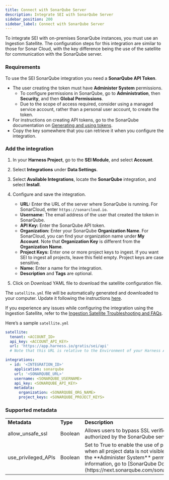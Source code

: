 ```yaml
---
title: Connect with SonarQube Server
description: Integrate SEI with SonarQube Server
sidebar_position: 200
sidebar_label: Connect with SonarQube Server
---
```


To integrate SEI with on-premises SonarQube instances, you must use an Ingestion Satellite. The configuration steps for this integration are similar to those for Sonar Cloud, with the key difference being the use of the satellite for communication with the SonarQube server.

### Requirements

To use the SEI SonarQube integration you need a **SonarQube API Token**.

* The user creating the token must have **Administer System** permissions.
   * To configure permissions in SonarQube, go to **Administration**, then **Security**, and then **Global Permissions**.
   * Due to the scope of access required, consider using a managed service account, rather than a personal user account, to create the token.
* For instructions on creating API tokens, go to the SonarQube documentation on [Generating and using tokens](https://docs.sonarsource.com/sonarqube/9.7/user-guide/user-account/generating-and-using-tokens/).
* Copy the key somewhere that you can retrieve it when you configure the integration.

### Add the integration

1. In your **Harness Project**, go to the **SEI Module**, and select **Account**.
2. Select **Integrations** under **Data Settings**.
3. Select **Available Integrations**, locate the **SonarQube** integration, and select **Install**.
4. Configure and save the integration.

   * **URL:** Enter the URL of the server where SonarQube is running. For SonarCloud, enter `https://sonarcloud.io`.
   * **Username:** The email address of the user that created the token in SonarQube.
   * **API Key:** Enter the SonarQube API token.
   * **Organization:** Enter your SonarQube **Organization Name**. For SonarCloud, you can find your organization name under **My Account**. Note that **Organization Key** is different from the **Organization Name**.
   * **Project Keys:** Enter one or more project keys to ingest. If you want SEI to ingest all projects, leave this field empty. Project keys are case sensitive.
   * **Name:** Enter a name for the integration.
   * **Description** and **Tags** are optional.
5. Click on Download YAML file to download the satellite configuration file.

The ```satellite.yml``` file will be automatically generated and downloaded to your computer. Update it following the instructions [here](/docs/software-engineering-insights/setup-sei/sei-ingestion-satellite/satellite-overview).

If you experience any issues while configuring the integration using the Ingestion Satellite, refer to the [Ingestion Satellite Troubleshooting and FAQs](/docs/software-engineering-insights/setup-sei/sei-ingestion-satellite/satellite-troubleshooting-and-faqs).

Here’s a sample `satellite.yml`

```yaml
satellite:
  tenant: <ACCOUNT_ID>
  api_key: <ACCOUNT_API_KEY>
  url: 'https://app.harness.io/gratis/sei/api' 
  # Note that this URL is relative to the Environment of your Harness Account.

integrations:
  - id: '<INTEGRATION_ID>'
    application: sonarqube
    url: '<SONARQUBE_URL>'
    username: <SONARQUBE_USERNAME>
    api_key: <SONARQUBE_API_KEY>
    metadata:
      organization: <SONARQUBE_ORG_NAME>
      project_keys: <SONARQUBE_PROJECT_KEYS>

```

### Supported metadata

<table>
    <tr>
        <td><b>Metadata</b></td>
        <td><b>Type</b></td>
        <td><b>Description</b></td>
    </tr>
    <tr>
        <td>allow_unsafe_ssl</td>
        <td>Boolean</td>
        <td>Allows users to bypass SSL verification for custom certificates authorized by the SonarQube server</td>
    </tr>
    <tr>
        <td>use_privileged_APIs</td>
        <td>Boolean</td>
        <td>Set to True to enable the use of privileged APIs, which are required when all project data is not visible. This requires the API key to have the **Administer System** permission in SonarQube. For more information, go to [SonarQube Documentation](https://next.sonarqube.com/sonarqube/web_api/api/projects/search).</td>
    </tr>
</table>
